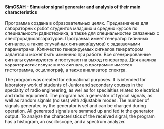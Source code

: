 ﻿ #### SimGSAH - Simulator signal generator and analysis of their main characteristics
Программа создана в образовательных целях.
Предназначена для лабораторных работ студентов младших и средних курсов по специальности радиотехника, а также для специальностей связанных с электрорадиоаппаратурой.
Программа имеет генератор типичных сигналов, а также случайных сигналов(шумов) с задаваемыми параметрами. Количество генерируемых сигналов генератором задается и может быть изменено при работе. Все сгенерированные сигналы суммируются и поступают на выход генератора.
Для анализа характеристик полученного сигнала, в программе имеется гистограмма, осциллограф, а также анализатор спектра.

The program was created for educational purposes.
It is intended for laboratory work of students of Junior and secondary courses in the specialty of radio engineering, as well as for specialties related to electrical and radio equipment.
The program has a generator of typical signals, as well as random signals (noises) with adjustable modes. The number of signals generated by the generator is set and can be changed during operation. All generated signals are summed up and fed to the generator output.
To analyze the characteristics of the received signal, the program has a histogram, an oscilloscope, and a spectrum analyzer.

[Демонстрация]:(https://github.com/Reifat/SimGSAH/blob/master/pictures/Meander%20plus%20noise.PNG)
